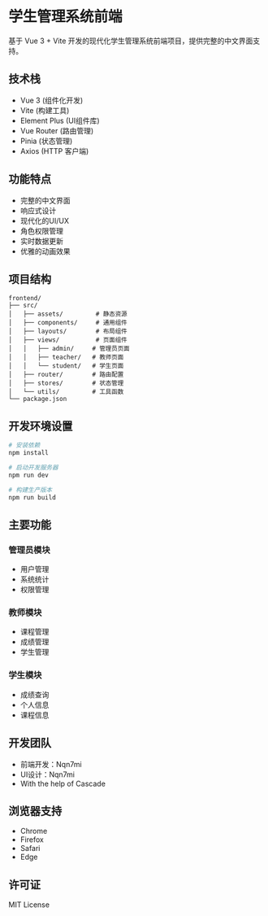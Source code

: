 # 学生管理系统前端

基于 Vue 3 + Vite 开发的现代化学生管理系统前端项目，提供完整的中文界面支持。

## 技术栈

- Vue 3 (组件化开发)
- Vite (构建工具)
- Element Plus (UI组件库)
- Vue Router (路由管理)
- Pinia (状态管理)
- Axios (HTTP 客户端)

## 功能特点

- 完整的中文界面
- 响应式设计
- 现代化的UI/UX
- 角色权限管理
- 实时数据更新
- 优雅的动画效果

## 项目结构

```
frontend/
├── src/
│   ├── assets/         # 静态资源
│   ├── components/     # 通用组件
│   ├── layouts/        # 布局组件
│   ├── views/          # 页面组件
│   │   ├── admin/     # 管理员页面
│   │   ├── teacher/   # 教师页面
│   │   └── student/   # 学生页面
│   ├── router/        # 路由配置
│   ├── stores/        # 状态管理
│   └── utils/         # 工具函数
└── package.json
```

## 开发环境设置

```bash
# 安装依赖
npm install

# 启动开发服务器
npm run dev

# 构建生产版本
npm run build
```

## 主要功能

### 管理员模块
- 用户管理
- 系统统计
- 权限管理

### 教师模块
- 课程管理
- 成绩管理
- 学生管理

### 学生模块
- 成绩查询
- 个人信息
- 课程信息

## 开发团队
- 前端开发：Nqn7mi
- UI设计：Nqn7mi
- With the help of Cascade

## 浏览器支持

- Chrome
- Firefox
- Safari
- Edge

## 许可证
MIT License
